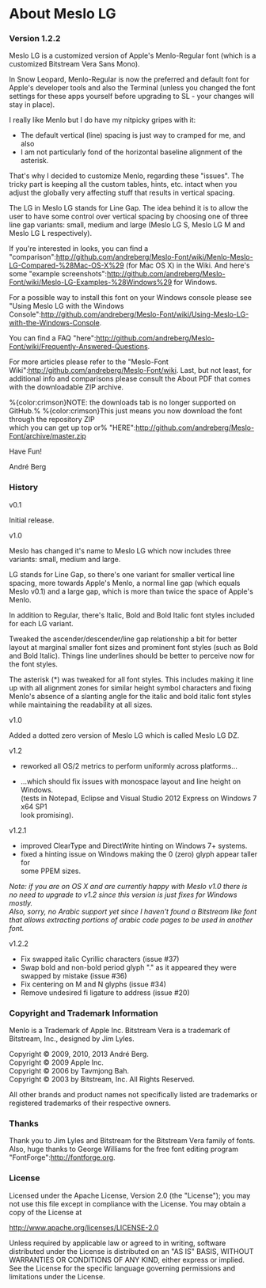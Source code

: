 # About Meslo LG

### Version 1.2.2

Meslo LG is a customized version of Apple's Menlo-Regular font
(which is a customized Bitstream Vera Sans Mono).

In Snow Leopard, Menlo-Regular is now the preferred and default font for Apple's 
developer tools and also the Terminal (unless you changed the font settings for 
these apps yourself before upgrading to SL - your changes will stay in place).

I really like Menlo but I do have my nitpicky gripes with it: 

* The default vertical (line) spacing is just way to cramped for me, and also  
* I am not particularly fond of the horizontal baseline alignment of the asterisk.

That's why I decided to customize Menlo, regarding these "issues".
The tricky part is keeping all the custom tables, hints, etc. intact when you 
adjust the globally very affecting stuff that results in vertical spacing. 

The LG in Meslo LG stands for Line Gap. The idea behind it is to allow the user 
to have some control over vertical spacing by choosing one of three line gap 
variants: small, medium and large (Meslo LG S, Meslo LG M and Meslo LG L respectively). 

If you're interested in looks, you can find a "comparison":http://github.com/andreberg/Meslo-Font/wiki/Menlo-Meslo-LG-Compared-%28Mac-OS-X%29 (for Mac OS X) in the Wiki.
And here's some "example screenshots":http://github.com/andreberg/Meslo-Font/wiki/Meslo-LG-Examples-%28Windows%29 for Windows.

For a possible way to install this font on your Windows console please see 
"Using Meslo LG with the Windows Console":http://github.com/andreberg/Meslo-Font/wiki/Using-Meslo-LG-with-the-Windows-Console.

You can find a FAQ "here":http://github.com/andreberg/Meslo-Font/wiki/Frequently-Answered-Questions.

For more articles please refer to the "Meslo-Font Wiki":http://github.com/andreberg/Meslo-Font/wiki.
Last, but not least, for additional info and comparisons please consult the About PDF that comes with the 
downloadable ZIP archive.

%{color:crimson}NOTE: the downloads tab is no longer supported on GitHub.%
%{color:crimson}This just means you now download the font through the repository ZIP<br>which you can get up top or% "HERE":http://github.com/andreberg/Meslo-Font/archive/master.zip

Have Fun!

André Berg

### History

v0.1

Initial release.

v1.0

Meslo has changed it's name to Meslo LG which now includes three variants: 
small, medium and large.

LG stands for Line Gap, so there's one variant for smaller vertical line spacing, 
more towards Apple's Menlo, a normal line gap (which equals Meslo v0.1) and 
a large gap, which is more than twice the space of Apple's Menlo.

In addition to Regular, there's Italic, Bold and Bold Italic font styles 
included for each LG variant.

Tweaked the ascender/descender/line gap relationship a bit for better layout 
at marginal smaller font sizes and prominent font styles (such as Bold and 
Bold Italic). Things line underlines should be better to perceive now for 
the font styles.

The asterisk (*) was tweaked for all font styles. 
This includes making it line up with all alignment zones for similar height 
symbol characters and fixing Menlo's absence of a slanting angle for the italic 
and bold italic font styles while maintaining the readability at all sizes.

v1.0

Added a dotted zero version of Meslo LG which is called Meslo LG DZ.

v1.2

* reworked all OS/2 metrics to perform uniformly across platforms...  

* ...which should fix issues with monospace layout and line height on Windows.  
  (tests in Notepad, Eclipse and Visual Studio 2012 Express on Windows 7 x64 SP1  
  look promising).
  
v1.2.1

* improved ClearType and DirectWrite hinting on Windows 7+ systems.
* fixed a hinting issue on Windows making the 0 (zero) glyph appear taller for   
  some PPEM sizes.
  
 *Note: if you are on OS X and are currently happy with Meslo v1.0 there is  
  no need to upgrade to v1.2 since this version is just fixes for Windows mostly.  
  Also, sorry, no Arabic support yet since I haven't found a Bitstream like font  
  that allows extracting portions of arabic code pages to be used in another font.*

v1.2.2

* Fix swapped italic Cyrillic characters (issue #37)
* Swap bold and non-bold period glyph "." as it appeared they were swapped by mistake (issue #36)
* Fix centering on M and N glyphs (issue #34)
* Remove undesired fi ligature to address (issue #20)

### Copyright and Trademark Information

Menlo is a Trademark of Apple Inc. 
Bitstream Vera is a trademark of Bitstream, Inc., designed by Jim Lyles.

Copyright © 2009, 2010, 2013 André Berg.<br>
Copyright © 2009 Apple Inc.<br>
Copyright © 2006 by Tavmjong Bah.<br>
Copyright © 2003 by Bitstream, Inc. All Rights Reserved.

All other brands and product names not specifically listed are trademarks or 
registered trademarks of their respective owners.

### Thanks

Thank you to Jim Lyles and Bitstream for the Bitstream Vera family of fonts.
Also, huge thanks to George Williams for the free font editing program "FontForge":http://fontforge.org.

### License

Licensed under the Apache License, Version 2.0 (the "License");
you may not use this file except in compliance with the License.
You may obtain a copy of the License at

http://www.apache.org/licenses/LICENSE-2.0

Unless required by applicable law or agreed to in writing, software
distributed under the License is distributed on an "AS IS" BASIS,
WITHOUT WARRANTIES OR CONDITIONS OF ANY KIND, either express or implied.
See the License for the specific language governing permissions and
limitations under the License.

